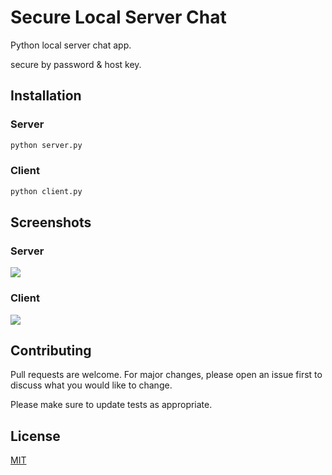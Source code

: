 # Secure Local Server Chat

Python local server chat app.

secure by password & host key.

## Installation
### Server
```bash
python server.py
```

### Client
```bash
python client.py
```

## Screenshots
### Server
![](https://lh3.googleusercontent.com/-maLMDsOsxT4/XqSGsa8GY2I/AAAAAAAAFCY/LqO3JRReDlwX2ke0hspOJ1xIVSpZk63CQCNcBGAsYHQ/s0/server.png)

### Client
![](https://lh3.googleusercontent.com/-xT-jWSwO224/XqSGs0QHT9I/AAAAAAAAFCc/eSIt52XmXCkPcb9WZuVS0IMMv6WD1YGHACNcBGAsYHQ/s0/client.png)

## Contributing
Pull requests are welcome. For major changes, please open an issue first to discuss what you would like to change.

Please make sure to update tests as appropriate.

## License
[MIT](https://choosealicense.com/licenses/mit/)